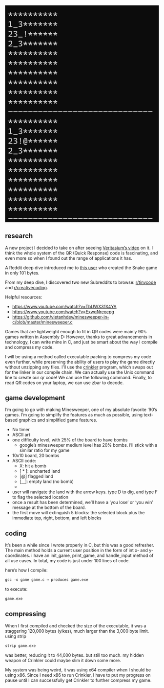 ![screenshot of project](./ss.png)

## research

A new project I decided to take on after seeeing [Veritasium’s video](https://youtu.be/w5ebcowAJD8?feature=shared) on it. I think the whole system of the QR (Quick Response) code is fascinating, and even more so when I found out the range of applications it has. 

A Reddit deep dive introduced me to [this user](https://www.reddit.com/r/programming/comments/15ab4ct/my_qr_code_snake_game_is_now_only_101_bytes/) who created the Snake game in only 101 bytes.

From my deep dive, I discovered two new Subreddits to browse: [r/tinycode](https://www.reddit.com/r/tinycode/) and [r/creativecoding](https://www.reddit.com/r/creativecoding/).

Helpful resources:

- https://www.youtube.com/watch?v=TbUWX31X4YA
- https://www.youtube.com/watch?v=ExwqNreocpg
- https://github.com/vietanhdev/minesweeper-in-c/blob/master/minesweeper.c

Games that are lightweight enough to fit in QR codes were mainly 90’s games written in Assembly D: However, thanks to great advancements in technology, I can write mine in C, and just be smart about the way I compile and compress my code.

I will be using a method called executable packing to compress my code even further, while preserving the ability of users to play the game directly without unzipping any files. I’ll use the [crinkler](https://github.com/runestubbe/Crinkler) program, which swaps out for the linker in our compile chain. We can actually use the Unix command line to create our qr code! We can use the following command. Finally, to read QR codes on your laptop, we can use zbar to decode.

## game development

I’m going to go with making Minesweeper, one of my absolute favorite ‘90’s games. I’m going to simplify the features as much as possible, using text-based graphics and simplified game features.

- No timer
- ASCII art
- one difficulty level, with 25% of the board to have bombs
    - google’s minesweeper medium level has 20% bombs. i’ll stick with a similar ratio for my game
- 10x10 board, 20 bombs
- ASCII code:
    - X: hit a bomb
    - [ * ]: uncharted land
    - [@] flagged land
    - [__]: empty land (no bomb)
    - [!]: cursor
- user will navigate the land with the arrow keys. type D to dig, and type F to flag the selected location
- once a result has been determined, we’ll have a ‘you lose’ or ‘you win’ message at the bottom of the board.
- the first move will extinguish 5 blocks: the selected block plus the immediate top, right, bottom, and left blocks

## coding

It’s been a while since I wrote properly in C, but this was a good refresher. The main method holds a current user position in the form of int x- and y- coordinates. i have an init_game, print_game, and handle_input method of all use cases. In total, my code is just under 100 lines of code. 

here’s how I compile: 

```python
gcc -o game game.c → produces game.exe
```

to execute: 

```python
game.exe
```

## compressing

When I first compiled and checked the size of the executable, it was a staggering 120,000 bytes (yikes), much larger than the 3,000 byte limit. using strip

```python
strip game.exe
```

was better, reducing it to 44,000 bytes. but still too much. my hidden weapon of Crinkler could maybe slim it down some more. 

My system was being weird, it was using x64 compiler when I should be using x86. Since I need x86 to run Crinkler, I have to put my progress on pause until I can successfully get Crinkler to further compress my game.
